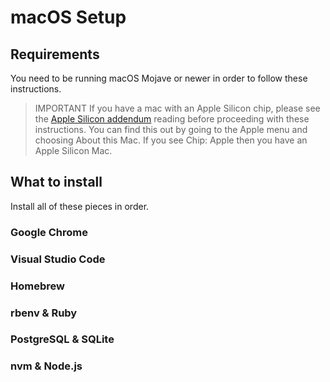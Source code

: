 # macOS Setup

## Requirements

You need to be running macOS Mojave or newer in order to follow these instructions.

> IMPORTANT If you have a mac with an Apple Silicon chip, please see the [Apple Silicon addendum] reading before proceeding with these instructions. You can find this 
> out by going to the Apple menu and choosing About this Mac.  If you see
> Chip: Apple then you have an Apple Silicon Mac.
 
[Apple Silicon addendum]:apple-silicon-mac-addendum.md

## What to install

Install all of these pieces in order.

### Google Chrome

### Visual Studio Code

### Homebrew

### rbenv & Ruby

### PostgreSQL & SQLite

### nvm & Node.js

